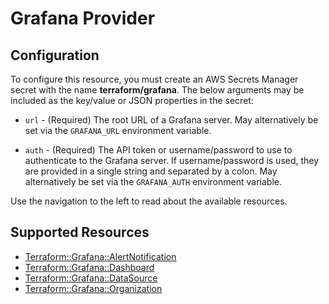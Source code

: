 # Grafana Provider

## Configuration

To configure this resource, you must create an AWS Secrets Manager secret with the name **terraform/grafana**. The below arguments may be included as the key/value or JSON properties in the secret:

* ``url`` - (Required) The root URL of a Grafana server. May alternatively be
  set via the ``GRAFANA_URL`` environment variable.

* ``auth`` - (Required) The API token or username/password to use to
  authenticate to the Grafana server. If username/password is used, they
  are provided in a single string and separated by a colon. May alternatively
  be set via the ``GRAFANA_AUTH`` environment variable.

Use the navigation to the left to read about the available resources.


## Supported Resources

* [Terraform::Grafana::AlertNotification](docs/providers/grafana/AlertNotification.md)
* [Terraform::Grafana::Dashboard](docs/providers/grafana/Dashboard.md)
* [Terraform::Grafana::DataSource](docs/providers/grafana/DataSource.md)
* [Terraform::Grafana::Organization](docs/providers/grafana/Organization.md)